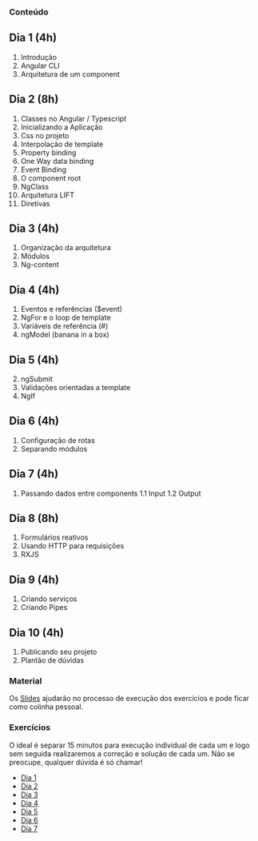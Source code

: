 
### Conteúdo

## Dia 1 (4h)

 1. Introdução
 2. Angular CLI
 3. Arquitetura de um component

## Dia 2 (8h)

 1. Classes no Angular / Typescript
 2. Inicializando a Aplicação
 3. Css no projeto
 4. Interpolação de template
 5. Property binding
 6. One Way data binding
 7. Event Binding
 8. O component root
 9. NgClass
 10. Arquitetura LIFT
 11. Diretivas

## Dia 3 (4h)

 1. Organização da arquitetura
 2. Módulos
 3. Ng-content

## Dia 4 (4h)

 1. Eventos e referências ($event)
 2. NgFor e o loop de template
 3. Variáveis de referência (#)
 4. ngModel (banana in a box)

## Dia 5 (4h)

 2. ngSubmit
 3. Validações orientadas a template
 4. NgIf

## Dia 6 (4h)

 1. Configuração de rotas
 2. Separando módulos

## Dia 7 (4h)

1. Passando dados entre components
    1.1 Input
    1.2 Output

## Dia 8 (8h)

 1. Formulários reativos
 2. Usando HTTP para requisições
 3. RXJS

## Dia 9 (4h)

 1. Criando serviços
 2. Criando Pipes

## Dia 10 (4h)

 1. Publicando seu projeto
 2. Plantão de dúvidas


### Material

Os [Slides](./angular.pdf) ajudarão no processo de execução dos exercícios e pode ficar como colinha pessoal.

### Exercícios

O ideal é separar 15 minutos para execução individual de cada um e logo sem seguida realizaremos a correção e solução de cada um. Não se preocupe, qualquer dúvida é só chamar!

- [Dia 1](./exercicios/dia-1.md)
- [Dia 2](./exercicios/dia-2.md)
- [Dia 3](./exercicios/dia-3.md)
- [Dia 4](./exercicios/dia-4.md)
- [Dia 5](./exercicios/dia-5.md)
- [Dia 6](./exercicios/dia-6.md)
- [Dia 7](./exercicios/dia-7.md)
